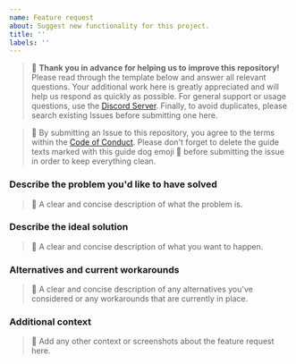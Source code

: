 ```yaml
---
name: Feature request
about: Suggest new functionality for this project.
title: ''
labels: ''
---
```


> 🦮 **Thank you in advance for helping us to improve this repository!** Please read through the template below and answer all relevant questions. Your additional work here is greatly appreciated and will help us respond as quickly as possible. For general support or usage questions, use the [Discord Server](https://discord.gg/qWPyFWkff6). Finally, to avoid duplicates, please search existing Issues before submitting one here.

> 🦮 By submitting an Issue to this repository, you agree to the terms within the [Code of Conduct](../CODE_OF_CONDUCT.md). Please don't forget to delete the guide texts marked with this guide dog emoji 🦮  before submitting the issue in order to keep everything clean.

### Describe the problem you'd like to have solved

> 🦮 A clear and concise description of what the problem is.

### Describe the ideal solution

> 🦮 A clear and concise description of what you want to happen.

### Alternatives and current workarounds

> 🦮 A clear and concise description of any alternatives you've considered or any workarounds that are currently in place.

### Additional context

> 🦮 Add any other context or screenshots about the feature request here.
